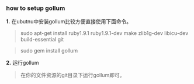 ### how to setup gollum

**1.** 在ubutnu中安装gollum比较方便直接使用下面命令。
    
> sudo apt-get install ruby1.9.1 ruby1.9.1-dev make zlib1g-dev libicu-dev build-essential git

> sudo gem install gollum

**2.** 运行gollum

> 在你的文件资源的git目录下运行gollum即可。
